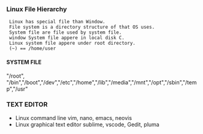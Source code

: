 ### Linux File Hierarchy
     Linux has special file than Window.
     File system is a directory structure of that OS uses.
     System file are file used by system file.
     window System file appere in local disk C.
     Linux system file appere under root directory.
     (~) == /home/user
#### SYSTEM FILE

 "/root", "/bin","/boot","/dev","/etc","/home","/lib","/media","/mnt","/opt","/sbin","/temp","/usr" 
 
 ### **TEXT EDITOR**
 - Linux command line     vim, nano, emacs, neovis
 - Linux graphical text editor     sublime, vscode, Gedit, pluma
      
       